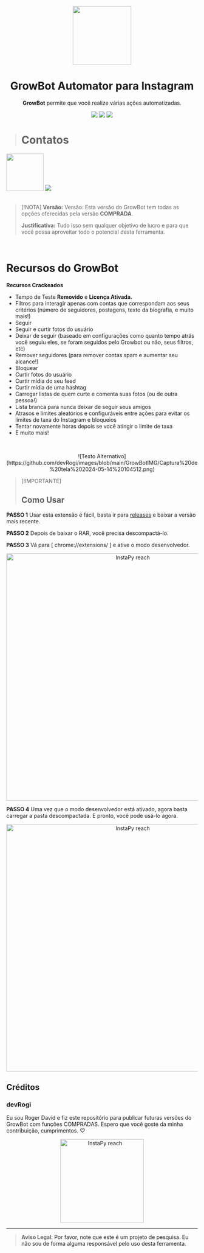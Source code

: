 <p align="center">
  <img src="https://github.com/devRogi/GrowBott/blob/main/icon_48.png" width="154">
  <h1 align="center">GrowBot Automator para Instagram</h1>
  <p align="center"><b>GrowBot</b> permite que você realize várias ações automatizadas.</p>
   <p align="center">
   <img src="https://img.shields.io/github/downloads/devRogi/GrowBotPremium/total?color=red&label=DOWNLOADS">
   <img src="https://img.shields.io/github/v/tag/devRogi/GrowBotPremium?label=VERSION">
   <img src="https://img.shields.io/github/stars/devRogi/GrowBotPremium?style=social">	
   </p>
   
 > <h1>Contatos</h1>
<div>
 <a href="https://www.tiktok.com/@devrog2?_t=8mLKb9flPl7&_r=1"><img width="98px" src="https://img.shields.io/badge/TikTok-000000?style=for-the-badge&logo=tiktok&logoColor=white"></a>
 <a href="https://www.instagram.com/roge_rdv/"><img src="https://img.shields.io/badge/Instagram-E4405F?style=for-the-badge&logo=instagram&logoColor=white" /></a>
</div> </br>
		
> [!NOTA]
> **Versão:** Versão: Esta versão do GrowBot tem todas as opções oferecidas pela versão <b>COMPRADA</b>. 
>
> **Justificativa:** Tudo isso sem qualquer objetivo de lucro e para que você possa aproveitar todo o potencial desta ferramenta.
<br />

# Recursos do GrowBot
**Recursos Crackeados**
- Tempo de Teste <b>Removido</b> e <b>Licença Ativada.</b>
- Filtros para interagir apenas com contas que correspondam aos seus critérios (número de seguidores, postagens, texto da biografia, e muito mais!)
- Seguir
- Seguir e curtir fotos do usuário
- Deixar de seguir (baseado em configurações como quanto tempo atrás você seguiu eles, se foram seguidos pelo Growbot ou não, seus filtros, etc)
- Remover seguidores (para remover contas spam e aumentar seu alcance!)
- Bloquear
- Curtir fotos do usuário
- Curtir mídia do seu feed
- Curtir mídia de uma hashtag
- Carregar listas de quem curte e comenta suas fotos (ou de outra pessoa!)
- Lista branca para nunca deixar de seguir seus amigos
- Atrasos e limites aleatórios e configuráveis entre ações para evitar os limites de taxa do Instagram e bloqueios
- Tentar novamente horas depois se você atingir o limite de taxa
- E muito mais!


<br />

<p align="center">
  ![Texto Alternativo](https://github.com/devRogi/images/blob/main/GrowBotIMG/Captura%20de%20tela%202024-05-14%20104512.png)
	
> [!IMPORTANTE]
> ## Como Usar

**PASSO 1** Usar esta extensão é fácil, basta ir para [releases](https://github.com/devRogi/GrowBotPremium/releases) e baixar a versão mais recente. 

**PASSO 2** Depois de baixar o RAR, você precisa descompactá-lo.

**PASSO 3** Vá para [ chrome://extensions/ ] e ative o modo desenvolvedor.

<p align="center">
	<img src="https://github.com/devRogi/GrowBott/blob/main/chromedesenvolvedor.png" alt="InstaPy reach" width="650px"/>
</p>

**PASSO 4** Uma vez que o modo desenvolvedor está ativado, agora basta carregar a pasta descompactada. E pronto, você pode usá-lo agora.

<p align="center">
	<img src="https://github.com/devRogi/GrowBott/blob/main/chromedesenvolvedor1.png" alt="InstaPy reach" width="650px"/>
</p>

## Créditos 	
### devRogi
Eu sou Roger David e fiz este repositório para publicar futuras versões do GrowBot com funções COMPRADAS. Espero que você goste da minha contribuição, cumprimentos. ♡

<p align="center">
	<img src="https://64.media.tumblr.com/f29e750fc61706fbe8eb96a8ad2d1031/tumblr_mfbfgkrRAz1rfjowdo1_500.gif" alt="InstaPy reach" width="220px"/>
</p>

---

> **Aviso Legal**<a name="disclaimer" />: Por favor, note que este é um projeto de pesquisa. Eu não sou de forma alguma responsável pelo uso desta ferramenta.
